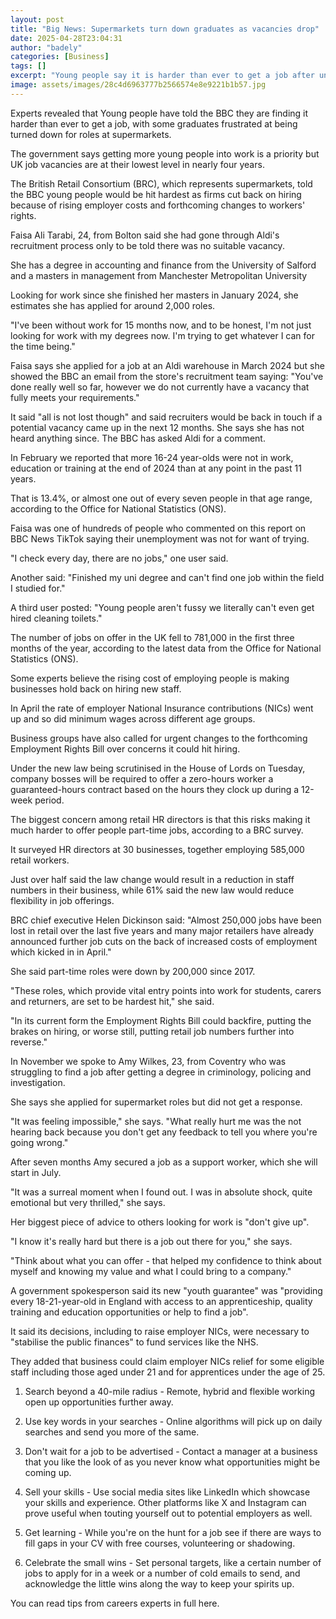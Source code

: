 ```yaml
---
layout: post
title: "Big News: Supermarkets turn down graduates as vacancies drop"
date: 2025-04-28T23:04:31
author: "badely"
categories: [Business]
tags: []
excerpt: "Young people say it is harder than ever to get a job after uni with some being turned down by supermarkets."
image: assets/images/28c4d6963777b2566574e8e9221b1b57.jpg
---
```


Experts revealed that Young people have told the BBC they are finding it harder than ever to get a job, with some graduates frustrated at being turned down for roles at supermarkets.

The government says getting more young people into work is a priority but UK job vacancies are at their lowest level in nearly four years.

The British Retail Consortium (BRC), which represents supermarkets, told the BBC young people would be hit hardest as firms cut back on hiring because of rising employer costs and forthcoming changes to workers' rights.

Faisa Ali Tarabi, 24, from Bolton said she had gone through Aldi's recruitment process only to be told there was no suitable vacancy.

She has a degree in accounting and finance from the University of Salford and a masters in management from Manchester Metropolitan University

Looking for work since she finished her masters in January 2024, she estimates she has applied for around 2,000 roles.

"I've been without work for 15 months now, and to be honest, I'm not just looking for work with my degrees now. I'm trying to get whatever I can for the time being."

Faisa says she applied for a job at an Aldi warehouse in March 2024 but she showed the BBC an email from the store's recruitment team saying: "You've done really well so far, however we do not currently have a vacancy that fully meets your requirements."

It said "all is not lost though" and said recruiters would be back in touch if a potential vacancy came up in the next 12 months. She says she has not heard anything since. The BBC has asked Aldi for a comment.

In February we reported that more 16-24 year-olds were not in work, education or training at the end of 2024 than at any point in the past 11 years.

That is 13.4%, or almost one out of every seven people in that age range, according to the Office for National Statistics (ONS).

Faisa was one of hundreds of people who commented on this report on BBC News TikTok saying their unemployment was not for want of trying. 

"I check every day, there are no jobs," one user said.

Another said: "Finished my uni degree and can't find one job within the field I studied for."

A third user posted: "Young people aren't fussy we literally can't even get hired cleaning toilets."

The number of jobs on offer in the UK fell to 781,000 in the first three months of the year, according to the latest data from the Office for National Statistics (ONS).

Some experts believe the rising cost of employing people is making businesses hold back on hiring new staff.

In April the rate of employer National Insurance contributions (NICs) went up and so did minimum wages across different age groups.

Business groups have also called for urgent changes to the forthcoming Employment Rights Bill over concerns it could hit hiring.

Under the new law being scrutinised in the House of Lords on Tuesday, company bosses will be required to offer a zero-hours worker a guaranteed-hours contract based on the hours they clock up during a 12-week period.

The biggest concern among retail HR directors is that this risks making it much harder to offer people part-time jobs, according to a BRC survey.

It surveyed HR directors at 30 businesses, together employing 585,000 retail workers.

Just over half said the law change would result in a reduction in staff numbers in their business, while 61% said the new law would reduce flexibility in job offerings.

BRC chief executive Helen Dickinson said: "Almost 250,000 jobs have been lost in retail over the last five years and many major retailers have already announced further job cuts on the back of increased costs of employment which kicked in in April."

She said part-time roles were down by 200,000 since 2017. 

"These roles, which provide vital entry points into work for students, carers and returners, are set to be hardest hit," she said.

"In its current form the Employment Rights Bill could backfire, putting the brakes on hiring, or worse still, putting retail job numbers further into reverse."

In November we spoke to Amy Wilkes, 23, from Coventry who was struggling to find a job after getting a degree in criminology, policing and investigation.

She says she applied for supermarket roles but did not get a response.

"It was feeling impossible," she says. "What really hurt me was the not hearing back because you don't get any feedback to tell you where you're going wrong."

After seven months Amy secured a job as a support worker, which she will start in July.

"It was a surreal moment when I found out. I was in absolute shock, quite emotional but very thrilled," she says. 

Her biggest piece of advice to others looking for work is "don't give up".

"I know it's really hard but there is a job out there for you," she says.

"Think about what you can offer - that helped my confidence to think about myself and knowing my value and what I could bring to a company."

A government spokesperson said its new "youth guarantee" was "providing every 18-21-year-old in England with access to an apprenticeship, quality training and education opportunities or help to find a job".

It said its decisions, including to raise employer NICs, were necessary to "stabilise the public finances" to fund services like the NHS. 

They added that business could claim employer NICs relief for some eligible staff including those aged under 21 and for apprentices under the age of 25.

1. Search beyond a 40-mile radius - Remote, hybrid and flexible working open up opportunities further away.

2. Use key words in your searches - Online algorithms will pick up on daily searches and send you more of the same.

3. Don't wait for a job to be advertised - Contact a manager at a business that you like the look of as you never know what opportunities might be coming up.

4. Sell your skills - Use social media sites like LinkedIn which showcase your skills and experience. Other platforms like X and Instagram can prove useful when touting yourself out to potential employers as well.

5. Get learning - While you're on the hunt for a job see if there are ways to fill gaps in your CV with free courses, volunteering or shadowing.

6. Celebrate the small wins - Set personal targets, like a certain number of jobs to apply for in a week or a number of cold emails to send, and acknowledge the little wins along the way to keep your spirits up.

You can read tips from careers experts in full here.

